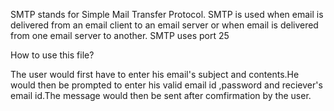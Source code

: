 
SMTP stands for Simple Mail Transfer Protocol. SMTP is used when email is delivered from an email client to an email server or when email is delivered from one email server to another. SMTP uses port 25


How to use this file?


The user would first have to enter his email's subject and contents.He would then be prompted to enter his valid email id ,password and reciever's email id.The message would then be sent after comfirmation by the user.
    
